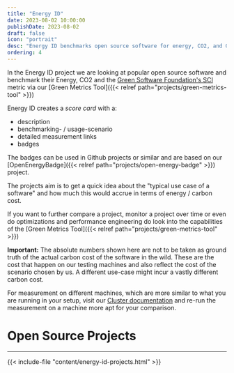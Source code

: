 ```yaml
---
title: "Energy ID"
date: 2023-08-02 10:00:00
publishDate: 2023-08-02
draft: false
icon: "portrait"
desc: "Energy ID benchmarks open source software for energy, CO2, and Green Software Foundation's SCI metrics using the Green Metrics Tool. It offers a scorecard with descriptions, scenarios, measurements, and badges from the OpenEnergyBadge project, aiming to highlight the energy/carbon cost of typical software use cases."
ordering: 4
---
```


In the Energy ID project we are looking at popular open source software and benchmark their Energy, CO2 and the [Green Software Foundation's SCI](https://sci-guide.greensoftware.foundation/) metric via our [Green Metrics Tool]({{< relref path="projects/green-metrics-tool" >}})

Energy ID creates a *score card* with a:
- description
- benchmarking- / usage-scenario
- detailed measurement links
- badges

The badges can be used in Github projects or similar and are based on our [OpenEnergyBadge]({{< relref path="projects/open-energy-badge" >}}) project.

The projects aim is to get a quick idea about the "typical use case of a software" and how much this would accrue in terms of energy / carbon cost.

If you want to further compare a project, monitor a project over time or even do optimizations and performance engineering do look into the capabilities of the [Green Metrics Tool]({{< relref path="projects/green-metrics-tool" >}})

**Important:** The absolute numbers shown here are not to be taken as ground truth of the actual carbon cost of the
software in the wild. These are the cost that happen on our testing machines and
also reflect the cost of the scenario chosen by us. A different use-case might incur a vastly different carbon cost.

For measurement on different machines, which are more similar to what you are running in your setup, visit our [Cluster documentation](https://docs.green-coding.io/docs/measuring/measurement-cluster/)
and re-run the measurement on a machine more apt for your comparison.

# Open Source Projects
---
{{< include-file "content/energy-id-projects.html" >}}
